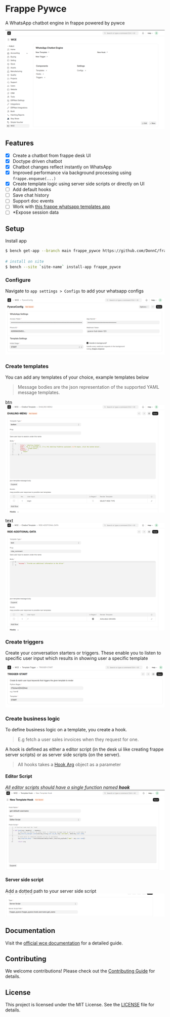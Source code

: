 # Frappe Pywce
A WhatsApp chatbot engine in frappe powered by pywce

![workspace](screenshots/home.png)

## Features
- [x] Create a chatbot from frappe desk UI
- [x] Doctype driven chatbot
- [x] Chatbot changes reflect instantly on WhatsApp
- [x] Improved performance via background processing using `frappe.enqueue(...)`
- [x] Create template logic using server side scripts or directly on UI
- [ ] Add default hooks
- [ ] Save chat history
- [ ] Support doc events
- [ ] Work with [this frappe whatsapp templates app]()
- [ ] *Expose session data

## Setup
Install app 
```bash
$ bench get-app --branch main frappe_pywce https://github.com/DonnC/frappe_pywce.git

# install on site
$ bench --site `site-name` install-app frappe_pywce
```

### Configure
Navigate to `app settings > Configs` to add your whatsapp configs


![configs](screenshots/config.png)

### Create templates
You can add any templates of your choice, example templates below

> Message bodies are the json representation of the supported YAML message templates.

btn
![templates](screenshots/btn-template.png)

text
![templates](screenshots/text-template.png)

### Create triggers
Create your conversation starters or triggers. These enable you to listen to specific user input which results in showing user a specific template

![trigger](screenshots/trigger.png)

### Create business logic
To define business logic on a template, you create a hook.
> E.g fetch a user sales invoices when they request for one.

A hook is defined as either a editor script (in the desk ui like creating frappe server scripts) or as server side scripts (on the server).

> All hooks takes a [Hook Arg](https://docs.page/donnc/wce/common/hooks/introduction) object as a parameter

#### Editor Script
*All editor scripts should have a single function named **hook***
![hook](screenshots/editor-script-hook.png)


#### Server side script

Add a dotted path to your server side script
![hook-server](screenshots/hook-server-script.png)

## Documentation

Visit the [official wce documentation](https://docs.page/donnc/wce/frappe) for a detailed guide.

## Contributing

We welcome contributions! Please check out the [Contributing Guide](CONTRIBUTING.md) for details.

## License

This project is licensed under the MIT License. See the [LICENSE](license.txt) file for details.


